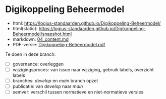 # Digikoppeling Beheermodel

- html: https://logius-standaarden.github.io/Digikoppeling-Beheermodel/
- html(static): https://logius-standaarden.github.io/Digikoppeling-Beheermodel/snapshot.html
- markdown: [04_content.md](04_content.md)
- PDF-versie: [Digikoppeling-Beheermodel.pdf](Digikoppeling-Beheermodel.pdf)

Te doen in deze branch:
- [ ] governance: overleggen
- [ ] wijzigingsproces: van issue naar wijziging, gebruik labels, overzicht labels
- [ ] branches: _develop_ en _main_ branch opzet
- [ ] publicatie: van _develop_ naar _main_
- [ ] semver: verschil tussen normatieve en niet-normatieve versies
